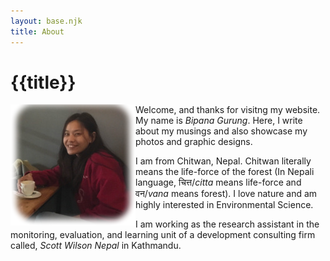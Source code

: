 ```yaml
---
layout: base.njk
title: About
---
```


# {{title}}

<!-- ![Bipana Gurung](bg_.png) -->
<img align="left" src="bg.png">

Welcome, and thanks for visitng my website. My name is *Bipana Gurung*. Here, I write about my musings and also showcase my photos and graphic designs.

I am from Chitwan, Nepal. Chitwan literally means the life-force of the forest (In Nepali language, चित्त/*citta* means life-force and वन/*vana* means forest). I love nature and am highly    interested in Environmental Science.

I am working as the research assistant in the monitoring, evaluation, and learning unit of a development consulting firm called, *Scott Wilson Nepal* in Kathmandu.